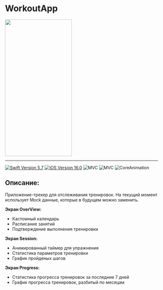 # WorkoutApp

<p float="center">
<img src="https://github.com/DeVIn4I/BrightSky/blob/main/Assets/Screen.gif" width="220" height="450">
</p>

---

<p align="left"> 
<a href="https://swift.org">
<img src="https://img.shields.io/badge/Swift-5.7-orange" alt="Swift Version 5.7" /></a>
<a href="https://developer.apple.com/ios/">
<img src="https://img.shields.io/badge/iOS-16.0%2B-success" alt="iOS Version 16.0"/></a>
<img src="https://img.shields.io/badge/MVC-ff69b4" alt="MVC" /></a>
<img src="https://img.shields.io/badge/No storyboard-purple" alt="MVC" /></a>
<img src="https://img.shields.io/badge/CoreAnimation-yellow" alt="CoreAnimation" /></a>
</p>

## Описание:

Приложение-трекер для отслеживания тренировок. На текущий момент использует Mock данные, которые в будущем можно заменить.

**Экран OverView:**
* Кастомный календарь
* Расписание занятий
* Подтверждение выполнения тренировки

 **Экран Session:**
* Анимированный таймер для упражнения
* Статистика параметров тренировки
* График пройденых шагов

**Экран Progress:**
* Статистика прогресса тренировок за последние 7 дней
* График прогресса тренировок, разбитый по месяцам
  
